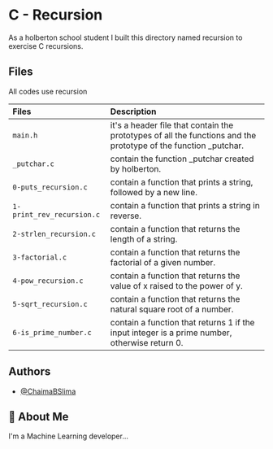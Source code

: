 # C - Recursion

As a holberton school student I built this directory named recursion to exercise C recursions.

## Files
 All codes use recursion

| Files |  Description                |
| :-------- |  :------------------------- |
| `main.h` | it's a header file that contain the prototypes of all the functions and the prototype of the function _putchar.|
| `_putchar.c`| contain the function _putchar created by holberton. |
|  `0-puts_recursion.c` |contain a function that prints a string, followed by a new line. |
| `1-print_rev_recursion.c` | contain a function that prints a string in reverse. |
| `2-strlen_recursion.c` | contain  a function that returns the length of a string. |
|`3-factorial.c` |contain a function that returns the factorial of a given number.|
| `4-pow_recursion.c` | contain a function that returns the value of x raised to the power of y.|
| `5-sqrt_recursion.c` |contain a function that returns the natural square root of a number. |
| `6-is_prime_number.c` | contain a function that returns 1 if the input integer is a prime number, otherwise return 0.|

## Authors

- [@ChaimaBSlima](https://www.github.com/octokatherine)


## 🚀 About Me
I'm a Machine Learning developer...


